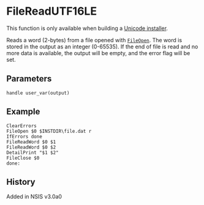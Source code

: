 # FileReadUTF16LE

This function is only available when building a [Unicode installer][1].

Reads a word (2-bytes) from a file opened with [`FileOpen`][2]. The word is stored in the output as an integer (0-65535). If the end of file is read and no more data is available, the output will be empty, and the error flag will be set.

## Parameters

    handle user_var(output)

## Example

    ClearErrors
    FileOpen $0 $INSTDIR\file.dat r
    IfErrors done
    FileReadWord $0 $1
    FileReadWord $0 $2
    DetailPrint "$1 $2"
    FileClose $0
    done:

## History

Added in NSIS v3.0a0

[1]: http://nsis.sourceforge.net/Docs/Chapter1.html#1.4
[2]: FileOpen.md